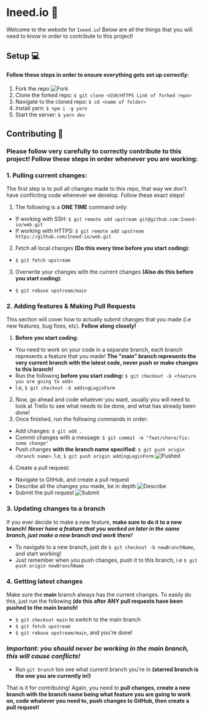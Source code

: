# Ineed.io 🚀

Welcome to the website for `Ineed.io`! Below are all the things that you will need to know in order to contribute to this project!

## Setup 💻

#### Follow these steps in order to ensure everything gets set up correctly:

1. Fork the repo
   ![Fork](https://i.imgur.com/jB7NW0x.png)
2. Clone the forked repo: `$ git clone <SSH/HTTPS Link of forked repo>`
3. Navigate to the cloned repo: `$ cd <name of folder>`
4. Install yarn: `$ npm i -g yarn`
5. Start the server: `$ yarn dev`

## Contributing 📜

### Please follow very carefully to correctly contribute to this project! Follow these steps in order whenever you are working:

### 1. Pulling current changes:

The first step is to pull all changes made to this repo, that way we don't have conflicting code whenever we develop. Follow these exact steps!

1. The following is a **ONE TIME** command only:

- If working with SSH: `$ git remote add upstream git@github.com:Ineed-io/web.git`
- If working with HTTPS: `$ git remote add upstream https://github.com/Ineed-io/web.git`

2. Fetch all local changes **(Do this every time before you start coding)**:

- `$ git fetch upstream`

3. Overwrite your changes with the current changes **(Also do this before you start coding)**:

- `$ git rebase upstream/main`

### 2. Adding features & Making Pull Requests

This section will cover how to actually submit changes that you made (i.e new features, bug fixes, etc). **Follow along closely!**

1. **Before you start coding**:

- You need to work on your code in a separate branch, each branch represents a feature that you made! **The "main" branch represents the very current branch with the latest code, never push or make changes to this branch!**
- Run the following **before you start coding:** `$ git checkout -b <feature you are going to add>`
- I.e, `$ git checkout -b addingLoginForm`

2. Now, go ahead and code whatever you want, usually you will need to look at Trello to see what needs to be done, and what has already been done!
3. Once finished, run the following commands in order:

- Add changes: `$ git add .`
- Commit changes with a message: `$ git commit -m "feat/chore/fix: some change"`
- Push changes **with the branch name specified**: `$ git push origin <branch name>`. I.e, `$ git push origin addingLoginForm`
  ![Pushed](https://i.imgur.com/ZWcToJm.png)

4. Create a pull request:

- Navigate to GitHub, and create a pull request
- Describe all the changes you made, be in depth
  ![Describe](https://i.imgur.com/yZ1efbY.png)
- Submit the pull request
  ![Submit](https://i.imgur.com/qzdNmkK.png)

### 3. Updating changes to a branch

If you ever decide to make a new feature, **make sure to do it to a new branch!** **_Never have a feature that you worked on later in the same branch, just make a new branch and work there!_**

- To navigate to a new branch, just do `$ git checkout -b newBranchName`, and start working!
- Just remember when you push changes, push it to this branch, i.e `$ git push origin newBranchName`

### 4. Getting latest changes

Make sure the **main** branch always has the current changes. To easily do this, just run the following **(do this after ANY pull requests have been pushed to the main branch!**

- `$ git checkout main` to switch to the main branch
- `$ git fetch upstream`
- `$ git rebase upstream/main`, and you're done!

### **_Important: you should never be working in the main branch, this will cause conflicts!_**

- Run `git branch` too see what current branch you're in **(starred branch is the one you are currently in!)**

That is it for contributing! Again, you need to **pull changes, create a new branch with the branch name being what feature you are going to work on, code whatever you need to, push changes to GitHub, then create a pull request!**
